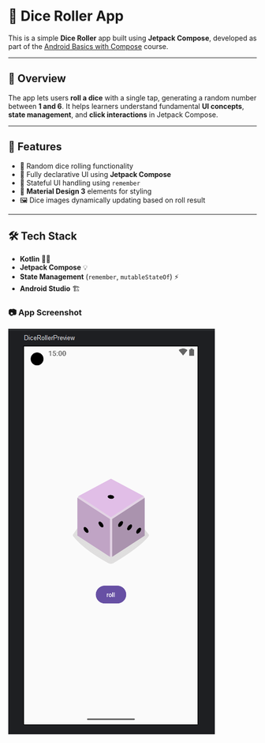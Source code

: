 # 🎲 Dice Roller App

This is a simple **Dice Roller** app built using **Jetpack Compose**, developed as part of the [Android Basics with Compose](https://developer.android.com/courses/android-basics-compose) course.

---

## 📜 Overview
The app lets users **roll a dice** with a single tap, generating a random number between **1 and 6**. It helps learners understand fundamental **UI concepts**, **state management**, and **click interactions** in Jetpack Compose.

---

## 🚀 Features
- 🎲 Random dice rolling functionality
- 📱 Fully declarative UI using **Jetpack Compose**
- 🔄 Stateful UI handling using `remember`
- 🎨 **Material Design 3** elements for styling
- 🖼️ Dice images dynamically updating based on roll result

---

## 🛠️ Tech Stack
- **Kotlin** 🧑‍💻
- **Jetpack Compose** 💡
- **State Management** (`remember`, `mutableStateOf`) ⚡
- **Android Studio** 🏗️

### 📷 App Screenshot
![](.README_images/DiceRollerImage.png)
